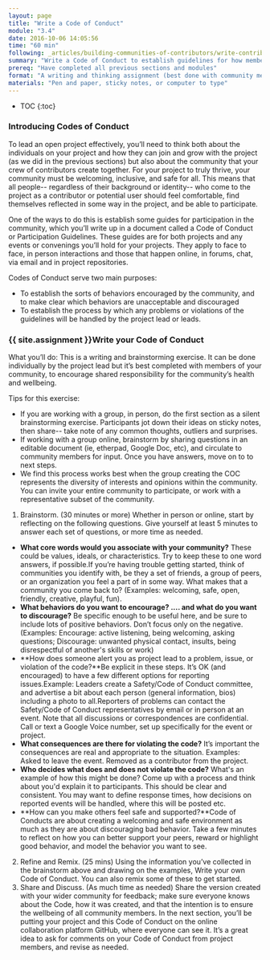 ```yaml
---
layout: page
title: "Write a Code of Conduct"
module: "3.4"
date: 2016-10-06 14:05:56
time: "60 min"
following: _articles/building-communities-of-contributors/write-contributor-guidelines.md
summary: "Write a Code of Conduct to establish guidelines for how members of your community interact with each other. Your Code of Conduct will help you maintain a diverse, welcoming community."
prereq: "Have completed all previous sections and modules"
format: "A writing and thinking assignment (best done with community members, if available)"
materials: "Pen and paper, sticky notes, or computer to type"
---
```

* TOC
{:toc}

### Introducing Codes of Conduct

To lead an open project effectively, you’ll need to think both about the individuals on your project and how they can join and grow with the project (as we did in the previous sections) but also about the community that your crew of contributors create together. For your project to truly thrive, your community must be welcoming, inclusive, and safe for all. This means that all people-- regardless of their background or identity-- who come to the project as a contributor or potential user should feel comfortable, find themselves reflected in some way in the project, and be able to participate.

One of the ways to do this is establish some guides for participation in the community, which you’ll write up in a document called a Code of Conduct or Participation Guidelines. These guides are for both projects and any events or convenings you’ll hold for your projects. They apply to face to face, in person interactions and those that happen online, in forums, chat, via email and in project repositories.

Codes of Conduct serve two main purposes:

*   To establish the sorts of behaviors encouraged by the community, and to make clear which behaviors are unacceptable and discouraged
*   To establish the process by which any problems or violations of the guidelines will be handled by the project lead or leads.

### {{ site.assignment }}Write your Code of Conduct

What you’ll do: This is a writing and brainstorming exercise. It can be done individually by the project lead but it’s best completed with members of your community, to encourage shared responsibility for the community’s health and wellbeing.

Tips for this exercise:

*   If you are working with a group, in person, do the first section as a silent brainstorming exercise. Participants jot down their ideas on sticky notes, then share-- take note of any common thoughts, outliers and surprises.
*   If working with a group online, brainstorm by sharing questions in an editable document (ie, etherpad, Google Doc, etc), and circulate to community members for input. Once you have answers, move on to to next steps.
*   We find this process works best when the group creating the COC represents the diversity of interests and opinions within the community. You can invite your entire community to participate, or work with a representative subset of the community.

1.  Brainstorm. (30 minutes or more) Whether in person or online, start by reflecting on the following questions. Give yourself at least 5 minutes to answer each set of questions, or more time as needed.
  *   **What core words would you associate with your community?** These could be values, ideals, or characteristics. Try to keep these to one word answers, if possible.If you’re having trouble getting started, think of communities you identify with, be they a set of friends, a group of peers, or an organization you feel a part of in some way. What makes that a community you come back to? (Examples: welcoming, safe, open, friendly, creative, playful, fun).
  *   **What behaviors do you want to encourage? .... and what do you want to discourage?** Be specific enough to be useful here, and be sure to include lots of positive behaviors. Don’t focus only on the negative.(Examples: Encourage: active listening, being welcoming, asking questions; Discourage: unwanted physical contact, insults, being disrespectful of another's skills or work)
  *   **How does someone alert you as project lead to a problem, issue, or violation of the code?**Be explicit in these steps. It’s OK (and encouraged) to have a few different options for reporting issues.Example: Leaders create a Safety/Code of Conduct committee, and advertise a bit about each person (general information, bios) including a photo to all.Reporters of problems can contact the Safety/Code of Conduct representatives by email or in person at an event. Note that all discussions or correspondences are confidential. Call or text a Google Voice number, set up specifically for the event or project.
  *   **What consequences are there for violating the code?** It’s important the consequences are real and appropriate to the situation. Examples: Asked to leave the event. Removed as a contributor from the project.
  *   **Who decides what does and does not violate the code?** What's an example of how this might be done? Come up with a process and think about you'd explain it to participants. This should be clear and consistent. You may want to define response times, how decisions on reported events will be handled, where this will be posted etc.
  *   **How can you make others feel safe and supported?**Code of Conducts are about creating a welcoming and safe environment as much as they are about discouraging bad behavior. Take a few minutes to reflect on how you can better support your peers, reward or highlight good behavior, and model the behavior you want to see.
2.  Refine and Remix. (25 mins) Using the information you’ve collected in the brainstorm above and drawing on the examples, Write your own Code of Conduct. You can also remix some of these to get started.
3.  Share and Discuss. (As much time as needed) Share the version created with your wider community for feedback; make sure everyone knows about the Code, how it was created, and that the intention is to ensure the wellbeing of all community members. In the next section, you’ll be putting your project and this Code of Conduct on the online collaboration platform GitHub, where everyone can see it. It’s a great idea to ask for comments on your Code of Conduct from project members, and revise as needed.